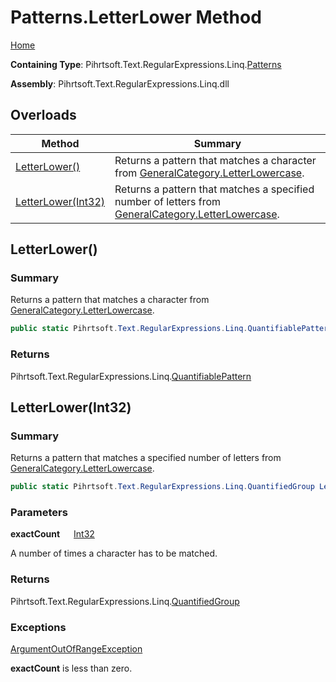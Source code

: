 # Patterns\.LetterLower Method

[Home](../../../../../../README.md)

**Containing Type**: Pihrtsoft\.Text\.RegularExpressions\.Linq\.[Patterns](../README.md)

**Assembly**: Pihrtsoft\.Text\.RegularExpressions\.Linq\.dll

## Overloads

| Method | Summary |
| ------ | ------- |
| [LetterLower()](#Pihrtsoft_Text_RegularExpressions_Linq_Patterns_LetterLower) | Returns a pattern that matches a character from [GeneralCategory.LetterLowercase](../../GeneralCategory/LetterLowercase/README.md)\. |
| [LetterLower(Int32)](#Pihrtsoft_Text_RegularExpressions_Linq_Patterns_LetterLower_System_Int32_) | Returns a pattern that matches a specified number of letters from [GeneralCategory.LetterLowercase](../../GeneralCategory/LetterLowercase/README.md)\. |

## LetterLower\(\) <a name="Pihrtsoft_Text_RegularExpressions_Linq_Patterns_LetterLower"></a>

### Summary

Returns a pattern that matches a character from [GeneralCategory.LetterLowercase](../../GeneralCategory/LetterLowercase/README.md)\.

```csharp
public static Pihrtsoft.Text.RegularExpressions.Linq.QuantifiablePattern LetterLower()
```

### Returns

Pihrtsoft\.Text\.RegularExpressions\.Linq\.[QuantifiablePattern](../../QuantifiablePattern/README.md)

## LetterLower\(Int32\) <a name="Pihrtsoft_Text_RegularExpressions_Linq_Patterns_LetterLower_System_Int32_"></a>

### Summary

Returns a pattern that matches a specified number of letters from [GeneralCategory.LetterLowercase](../../GeneralCategory/LetterLowercase/README.md)\.

```csharp
public static Pihrtsoft.Text.RegularExpressions.Linq.QuantifiedGroup LetterLower(int exactCount)
```

### Parameters

**exactCount** &emsp; [Int32](https://docs.microsoft.com/en-us/dotnet/api/system.int32)

A number of times a character has to be matched\.

### Returns

Pihrtsoft\.Text\.RegularExpressions\.Linq\.[QuantifiedGroup](../../QuantifiedGroup/README.md)

### Exceptions

[ArgumentOutOfRangeException](https://docs.microsoft.com/en-us/dotnet/api/system.argumentoutofrangeexception)

**exactCount** is less than zero\.

